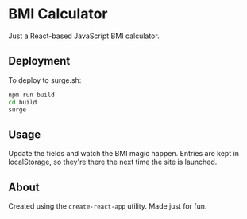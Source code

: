 BMI Calculator
==============

Just a React-based JavaScript BMI calculator.

Deployment
----------

To deploy to surge.sh:

```sh
npm run build
cd build
surge
```

Usage
-----

Update the fields and watch the BMI magic happen. Entries are kept in
localStorage, so they're there the next time the site is launched.

About
-----

Created using the `create-react-app` utility. Made just for fun.

